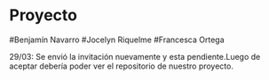 # Proyecto

#Benjamín Navarro
#Jocelyn Riquelme
#Francesca Ortega


29/03: Se envió la invitación nuevamente y esta pendiente.Luego de aceptar debería poder ver el repositorio de nuestro proyecto.
